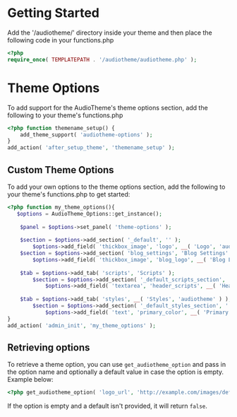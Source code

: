 # Getting Started

Add the '/audiotheme/' directory inside your theme and then place the following code in your functions.php

```php
<?php
require_once( TEMPLATEPATH . '/audiotheme/audiotheme.php' );
```

# Theme Options
To add support for the AudioTheme's theme options section, add the following to your theme's functions.php

```php
<?php function themename_setup() {
    add_theme_support( 'audiotheme-options' );
}
add_action( 'after_setup_theme', 'themename_setup' );
```

## Custom Theme Options

To add your own options to the theme options section, add the following to your theme's functions.php to get started:

```php
<?php function my_theme_options(){
   $options = AudioTheme_Options::get_instance();
	
	$panel = $options->set_panel( 'theme-options' );
	
	$section = $options->add_section( '_default', '' );
		$options->add_field( 'thickbox_image', 'logo', __( 'Logo', 'audiotheme' ), $section, array( 'description' => '<br>(300x150 max size)' ) );
	$section = $options->add_section( 'blog_settings', 'Blog Settings' );
		$options->add_field( 'thickbox_image', 'blog_logo', __( 'Blog Logo', 'audiotheme' ), $section, array( 'description' => '<br>(300x150 max size)' ) );
	
	$tab = $options->add_tab( 'scripts', 'Scripts' );
		$section = $options->add_section( '_default_scripts_section', '', $tab );
			$options->add_field( 'textarea', 'header_scripts', __( 'Header', 'audiotheme' ), $section );
	
	$tab = $options->add_tab( 'styles', __( 'Styles', 'audiotheme' ) );
		$section = $options->add_section( '_default_styles_section', '', $tab );
			$options->add_field( 'text', 'primary_color', __( 'Primary Color', 'audiotheme' ), $section, array( 'default_value' => '#bec4cc' ) );
}
add_action( 'admin_init', 'my_theme_options' );
```

## Retrieving options

To retrieve a theme option, you can use `get_audiotheme_option` and pass in the option name and optionally a default value in case the option is empty. Example below:

```php
<?php get_audiotheme_option( 'logo_url', 'http://example.com/images/default_logo.png' ); ?>
```

If the option is empty and a default isn't provided, it will return `false`.